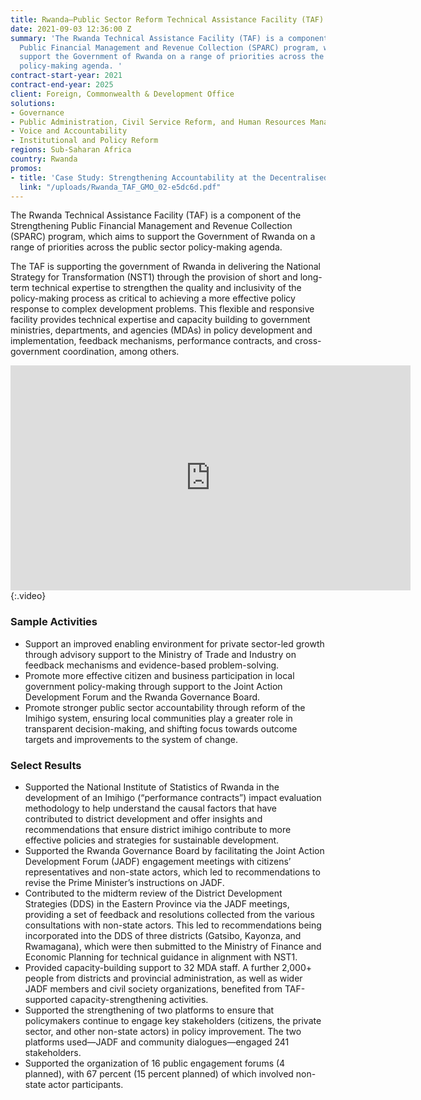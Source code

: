 ```yaml
---
title: Rwanda—Public Sector Reform Technical Assistance Facility (TAF)
date: 2021-09-03 12:36:00 Z
summary: 'The Rwanda Technical Assistance Facility (TAF) is a component of the Strengthening
  Public Financial Management and Revenue Collection (SPARC) program, which aims to
  support the Government of Rwanda on a range of priorities across the public sector
  policy-making agenda. '
contract-start-year: 2021
contract-end-year: 2025
client: Foreign, Commonwealth & Development Office
solutions:
- Governance
- Public Administration, Civil Service Reform, and Human Resources Management
- Voice and Accountability
- Institutional and Policy Reform
regions: Sub-Saharan Africa
country: Rwanda
promos:
- title: 'Case Study: Strengthening Accountability at the Decentralised Level'
  link: "/uploads/Rwanda_TAF_GMO_02-e5dc6d.pdf"
---
```


The Rwanda Technical Assistance Facility (TAF) is a component of the Strengthening Public Financial Management and Revenue Collection (SPARC) program, which aims to support the Government of Rwanda on a range of priorities across the public sector policy-making agenda.

The TAF is supporting the government of Rwanda in delivering the National Strategy for Transformation (NST1) through the provision of short and long-term technical expertise to strengthen the quality and inclusivity of the policy-making process as critical to achieving a more effective policy response to complex development problems. This flexible and responsive facility provides technical expertise and capacity building to government ministries, departments, and agencies (MDAs) in policy development and implementation, feedback mechanisms, performance contracts, and cross-government coordination, among others.

<iframe src="https://player.vimeo.com/video/886472087" width="640" height="360" frameborder="0" allow="autoplay; fullscreen; picture-in-picture" allowfullscreen></iframe>{:.video}

### Sample Activities

* Support an improved enabling environment for private sector-led growth through advisory support to the Ministry of Trade and Industry on feedback mechanisms and evidence-based problem-solving.
* Promote more effective citizen and business participation in local government policy-making through support to the Joint Action Development Forum and the Rwanda Governance Board.
* Promote stronger public sector accountability through reform of the Imihigo system, ensuring local communities play a greater role in transparent decision-making, and shifting focus towards outcome targets and improvements to the system of change.

### Select Results

* Supported the National Institute of Statistics of Rwanda in the development of an Imihigo (“performance contracts”) impact evaluation methodology to help understand the causal factors that have contributed to district development and offer insights and recommendations that ensure district imihigo contribute to more effective policies and strategies for sustainable development.
* Supported the Rwanda Governance Board by facilitating the Joint Action Development Forum (JADF) engagement meetings with citizens’ representatives and non-state actors, which led to recommendations to revise the Prime Minister’s instructions on JADF.
* Contributed to the midterm review of the District Development Strategies (DDS) in the Eastern Province via the JADF meetings, providing a set of feedback and resolutions collected from the various consultations with non-state actors. This led to recommendations being incorporated into the DDS of three districts (Gatsibo, Kayonza, and Rwamagana), which were then submitted to the Ministry of Finance and Economic Planning for technical guidance in alignment with NST1.
* Provided capacity-building support to 32 MDA staff. A further 2,000+ people from districts and provincial administration, as well as wider JADF members and civil society organizations, benefited from TAF-supported capacity-strengthening activities.
* Supported the strengthening of two platforms to ensure that policymakers continue to engage key stakeholders (citizens, the private sector, and other non-state actors) in policy improvement. The two platforms used—JADF and community dialogues—engaged 241 stakeholders.
* Supported the organization of 16 public engagement forums (4 planned), with 67 percent (15 percent planned) of which involved non-state actor participants.
